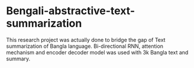 # Bengali-abstractive-text-summarization
This research project was actually done to bridge the gap of Text summarization of Bangla language. Bi-directional RNN, attention mechanism and encoder decoder model was used with 3k Bangla text and summary.
